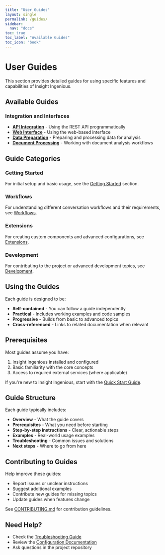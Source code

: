 ```yaml
---
title: "User Guides"
layout: single
permalink: /guides/
sidebar:
  nav: "docs"
toc: true
toc_label: "Available Guides"
toc_icon: "book"
---
```


# User Guides

This section provides detailed guides for using specific features and capabilities of Insight Ingenious.

## Available Guides

### Integration and Interfaces
- **[API Integration](./api-integration.md)** - Using the REST API programmatically
- **[Web Interface](./web-interface.md)** - Using the web-based interface
- **[Data Preparation](./data-preparation/)** - Preparing and processing data for analysis
- **[Document Processing](./document-processing/)** - Working with document analysis workflows

## Guide Categories

### Getting Started
For initial setup and basic usage, see the [Getting Started](../getting-started/README.md) section.

### Workflows
For understanding different conversation workflows and their requirements, see [Workflows](../workflows/README.md).

### Extensions
For creating custom components and advanced configurations, see [Extensions](../extensions/README.md).

### Development
For contributing to the project or advanced development topics, see [Development](../development/README.md).

## Using the Guides

Each guide is designed to be:
- **Self-contained** - You can follow a guide independently
- **Practical** - Includes working examples and code samples
- **Progressive** - Builds from basic to advanced topics
- **Cross-referenced** - Links to related documentation when relevant

## Prerequisites

Most guides assume you have:
1. Insight Ingenious installed and configured
2. Basic familiarity with the core concepts
3. Access to required external services (where applicable)

If you're new to Insight Ingenious, start with the [Quick Start Guide](../getting-started/README.md).

## Guide Structure

Each guide typically includes:
- **Overview** - What the guide covers
- **Prerequisites** - What you need before starting
- **Step-by-step instructions** - Clear, actionable steps
- **Examples** - Real-world usage examples
- **Troubleshooting** - Common issues and solutions
- **Next steps** - Where to go from here

## Contributing to Guides

Help improve these guides:
- Report issues or unclear instructions
- Suggest additional examples
- Contribute new guides for missing topics
- Update guides when features change

See [CONTRIBUTING.md](../../CONTRIBUTING.md) for contribution guidelines.

## Need Help?

- Check the [Troubleshooting Guide](../getting-started/troubleshooting.md)
- Review the [Configuration Documentation](../configuration/README.md)
- Ask questions in the project repository
